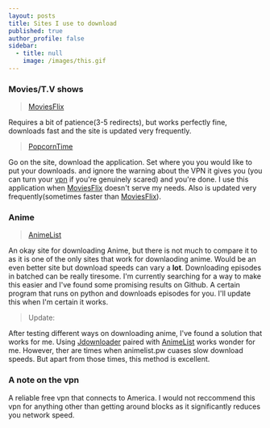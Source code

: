 ```yaml
---
layout: posts
title: Sites I use to download
published: true
author_profile: false
sidebar:
  - title: null
    image: /images/this.gif
---
```


### Movies/T.V shows
> [MoviesFlix](https://moviesflix.mobi/latest-released/)
   
Requires a bit of patience(3-5 redirects), but works perfectly fine, downloads fast and the site is updated very frequently.
>[PopcornTime](https://popcorntime.app/)

Go on the site, download the application. Set where you you would like to put your downloads. and ignore the warning about the VPN it gives you (you can turn your [vpn](http://betternet.com/) if you're genuinely scared) and you're done. I use this application when [MoviesFlix](https://moviesflix.mobi/latest-released/) doesn't serve my needs. Also is updated very frequently(sometimes faster than [MoviesFlix](https://moviesflix.mobi/latest-released/)).

### Anime
> [AnimeList](https://animelist.pw/?__cf_chl_jschl_tk__=73388069748bdcc693ec442dfac7b6a82c5237a2-1583541912-0-AWjBElONdFKcW2iBUFp7n0FsxhK7CBmxy9CpDOf9G8H4JNEhyScB-uwk2Dq-k2Xr1c295XKSFMg6ZtlJ6EWwIBHu5bnhfAZf5bTP6foQn-D2WgdDauStmvX6r6Dx2pnBnx5XDyUE0dYuucpgkNculErUjGWppMmZ5ILRY9CcNvFibYvGtTk-PPl1uTB5jZ4M5OtTe9y4KshMwM8IRcw6eatdij2vq8s0Wt2OdNS_wG9FE6QSDoN_p3H-fDQQHEPgs8TwiX6FxqWo13STdbif4_8)

An okay site for downloading Anime, but there is not much to compare it to as it is one of the only sites that work for downlaoding anime. Would be an even better site but download speeds can vary a **lot**. Downloading episodes in batched can be really tiresome. I'm currently searching for a way to make this easier and I've found some promising results on Github. A certain program that runs on python and downloads episodes for you. I'll update this when I'm certain it works.
>Update:

After testing different ways on downloading anime, I've found a solution that works for me. Using [Jdownloader](https://jdownloader.org/download/index) paired with [AnimeList](https://animelist.pw/?__cf_chl_jschl_tk__=73388069748bdcc693ec442dfac7b6a82c5237a2-1583541912-0-AWjBElONdFKcW2iBUFp7n0FsxhK7CBmxy9CpDOf9G8H4JNEhyScB-uwk2Dq-k2Xr1c295XKSFMg6ZtlJ6EWwIBHu5bnhfAZf5bTP6foQn-D2WgdDauStmvX6r6Dx2pnBnx5XDyUE0dYuucpgkNculErUjGWppMmZ5ILRY9CcNvFibYvGtTk-PPl1uTB5jZ4M5OtTe9y4KshMwM8IRcw6eatdij2vq8s0Wt2OdNS_wG9FE6QSDoN_p3H-fDQQHEPgs8TwiX6FxqWo13STdbif4_8) works wonder for me. However, ther are times when animelist.pw cuases slow download speeds. But apart from those times, this method is excellent.

### A note on the vpn
A reliable free vpn that connects to America. I would not reccommend this vpn for anything other than getting around blocks as it significantly reduces you network speed.
